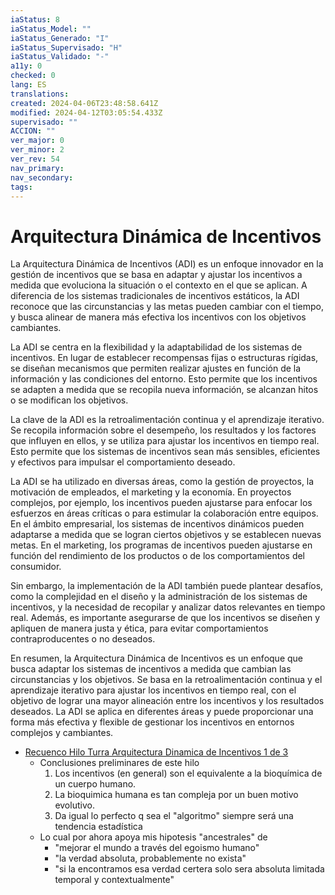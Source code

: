 ```yaml
---
iaStatus: 8
iaStatus_Model: ""
iaStatus_Generado: "I"
iaStatus_Supervisado: "H"
iaStatus_Validado: "-"
a11y: 0
checked: 0
lang: ES
translations: 
created: 2024-04-06T23:48:58.641Z
modified: 2024-04-12T03:05:54.433Z
supervisado: ""
ACCION: ""
ver_major: 0
ver_minor: 2
ver_rev: 54
nav_primary: 
nav_secondary: 
tags:
---
```

# Arquitectura Dinámica de Incentivos

La Arquitectura Dinámica de Incentivos (ADI) es un enfoque innovador en la gestión de incentivos que se basa en adaptar y ajustar los incentivos a medida que evoluciona la situación o el contexto en el que se aplican. A diferencia de los sistemas tradicionales de incentivos estáticos, la ADI reconoce que las circunstancias y las metas pueden cambiar con el tiempo, y busca alinear de manera más efectiva los incentivos con los objetivos cambiantes.

La ADI se centra en la flexibilidad y la adaptabilidad de los sistemas de incentivos. En lugar de establecer recompensas fijas o estructuras rígidas, se diseñan mecanismos que permiten realizar ajustes en función de la información y las condiciones del entorno. Esto permite que los incentivos se adapten a medida que se recopila nueva información, se alcanzan hitos o se modifican los objetivos.

La clave de la ADI es la retroalimentación continua y el aprendizaje iterativo. Se recopila información sobre el desempeño, los resultados y los factores que influyen en ellos, y se utiliza para ajustar los incentivos en tiempo real. Esto permite que los sistemas de incentivos sean más sensibles, eficientes y efectivos para impulsar el comportamiento deseado.

La ADI se ha utilizado en diversas áreas, como la gestión de proyectos, la motivación de empleados, el marketing y la economía. En proyectos complejos, por ejemplo, los incentivos pueden ajustarse para enfocar los esfuerzos en áreas críticas o para estimular la colaboración entre equipos. En el ámbito empresarial, los sistemas de incentivos dinámicos pueden adaptarse a medida que se logran ciertos objetivos y se establecen nuevas metas. En el marketing, los programas de incentivos pueden ajustarse en función del rendimiento de los productos o de los comportamientos del consumidor.

Sin embargo, la implementación de la ADI también puede plantear desafíos, como la complejidad en el diseño y la administración de los sistemas de incentivos, y la necesidad de recopilar y analizar datos relevantes en tiempo real. Además, es importante asegurarse de que los incentivos se diseñen y apliquen de manera justa y ética, para evitar comportamientos contraproducentes o no deseados.

En resumen, la Arquitectura Dinámica de Incentivos es un enfoque que busca adaptar los sistemas de incentivos a medida que cambian las circunstancias y los objetivos. Se basa en la retroalimentación continua y el aprendizaje iterativo para ajustar los incentivos en tiempo real, con el objetivo de lograr una mayor alineación entre los incentivos y los resultados deseados. La ADI se aplica en diferentes áreas y puede proporcionar una forma más efectiva y flexible de gestionar los incentivos en entornos complejos y cambiantes.

* [Recuenco Hilo Turra Arquitectura Dinamica de Incentivos 1 de 3](https://twitter.com/k4rliky/status/1649673855420465154)
	- Conclusiones preliminares de este hilo 
		1. Los incentivos (en general) son el equivalente a la bioquímica de un cuerpo humano.
		2. La bioquimica humana es tan compleja por un buen motivo evolutivo. 
		3. Da igual lo perfecto q sea el "algoritmo" siempre será una tendencia estadística
	 - Lo cual por ahora apoya mis hipotesis "ancestrales" de 
		 - "mejorar el mundo a través del egoismo humano"
		 - "la verdad absoluta, probablemente no exista" 
		 - "si la encontramos esa verdad certera solo sera absoluta limitada temporal y contextualmente"
